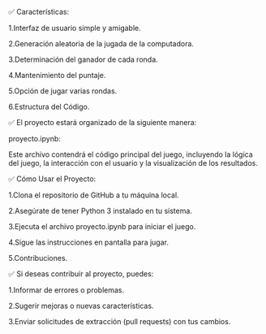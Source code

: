 ✅ Características:

1.Interfaz de usuario simple y amigable.

2.Generación aleatoria de la jugada de la computadora.

3.Determinación del ganador de cada ronda.

4.Mantenimiento del puntaje.

5.Opción de jugar varias rondas.

6.Estructura del Código.

✅ El proyecto estará organizado de la siguiente manera:

proyecto.ipynb: 

Este archivo contendrá el código principal del juego, incluyendo la lógica del juego, la interacción con el usuario y la visualización de los resultados.

✅ Cómo Usar el Proyecto:

1.Clona el repositorio de GitHub a tu máquina local.

2.Asegúrate de tener Python 3 instalado en tu sistema.

3.Ejecuta el archivo proyecto.ipynb para iniciar el juego.

4.Sigue las instrucciones en pantalla para jugar.

5.Contribuciones.

✅ Si deseas contribuir al proyecto, puedes:

1.Informar de errores o problemas.

2.Sugerir mejoras o nuevas características.

3.Enviar solicitudes de extracción (pull requests) con tus cambios.

